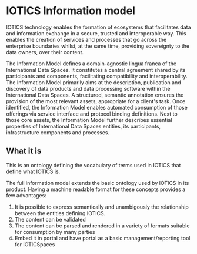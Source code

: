 # IOTICS Information model

IOTICS technology enables the formation of ecosystems that facilitates data and information exchange in a secure, trusted and interoperable way.
This enables the creation of services and processes that go across the enterprise boundaries whilst, at the same time, providing sovereignty to the data owners, over their content.

The Information Model defines a domain-agnostic lingua franca of the International Data Spaces. It constitutes a central agreement shared by its participants and components, facilitating compatibility and interoperability. The Information Model primarily aims at the description, publication and discovery of data products and data processing software within the International Data Spaces. A structured, semantic annotation ensures the provision of the most relevant assets, appropriate for a client's task. Once identified, the Information Model enables automated consumption of those offerings via service interface and protocol binding definitions. Next to those core assets, the Information Model further describes essential properties of International Data Spaces entities, its participants, infrastructure components and processes.



## What it is

This is an ontology defining the vocabulary of terms used in IOTICS that define what IOTICS is.

The full information model extends the basic ontology used by IOTICS in its product. Having a machine readable format for these concepts provides a few advantages:

1. It is possible to express semantically and unambigously the relationship between the entities defining IOTICS.
1. The content can be validated
1. The content can be parsed and rendered in a variety of formats suitable for consumption by many parties
1. Embed it in portal and have portal as a basic management/reporting tool for IOTICSpaces 
